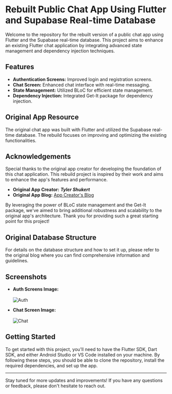 # Rebuilt Public Chat App Using Flutter and Supabase Real-time Database

Welcome to the repository for the rebuilt version of a public chat app using Flutter and the Supabase real-time database. This project aims to enhance an existing Flutter chat application by integrating advanced state management and dependency injection techniques.

## Features
- **Authentication Screens:** Improved login and registration screens.
- **Chat Screen:** Enhanced chat interface with real-time messaging.
- **State Management:** Utilized BLoC for efficient state management.
- **Dependency Injection:** Integrated Get-It package for dependency injection.

## Original App Resource
The original chat app was built with Flutter and utilized the Supabase real-time database. The rebuild focuses on improving and optimizing the existing functionalities.

## Acknowledgements

Special thanks to the original app creator for developing the foundation of this chat application. This rebuild project is inspired by their work and aims to enhance the app's features and performance.

- **Original App Creator:** ***Tyler Shukert***
- **Original App Blog:** [App Creator's Blog](https://supabase.com/blog/flutter-tutorial-building-a-chat-app)

By leveraging the power of BLoC state management and the Get-It package, we've aimed to bring additional robustness and scalability to the original app's architecture. Thank you for providing such a great starting point for this project!

## Original Database Structure

For details on the database structure and how to set it up, please refer to the original blog where you can find comprehensive information and guidelines.

## Screenshots
- **Auth Screens Image:** <br></br>
  ![Auth](https://github.com/Mjd-Gh/public-chat-app/assets/101333803/7b6caadc-5173-4950-b05d-f298725c9f9e)

- **Chat Screen Image:** <br></br>
![Chat](https://github.com/Mjd-Gh/public-chat-app/assets/101333803/f3ae1585-33a5-486e-9ec9-28c626c5da15)

## Getting Started

To get started with this project, you'll need to have the Flutter SDK, Dart SDK, and either Android Studio or VS Code installed on your machine.
By following these steps, you should be able to clone the repository, install the required dependencies, and set up the app.

---

Stay tuned for more updates and improvements! If you have any questions or feedback, please don't hesitate to reach out.

